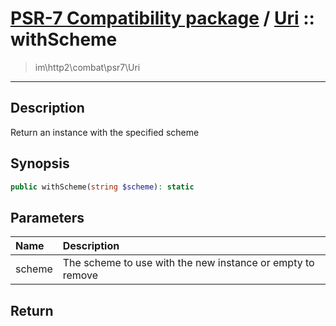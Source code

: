 # [PSR-7 Compatibility package](combat.md) / [Uri](combat-Uri.md) :: withScheme
 > im\http2\combat\psr7\Uri
____

## Description
Return an instance with the specified scheme

## Synopsis
```php
public withScheme(string $scheme): static
```

## Parameters
| Name | Description |
| :--- | :---------- |
| scheme | The scheme to use with the new instance or empty to remove |

## Return

